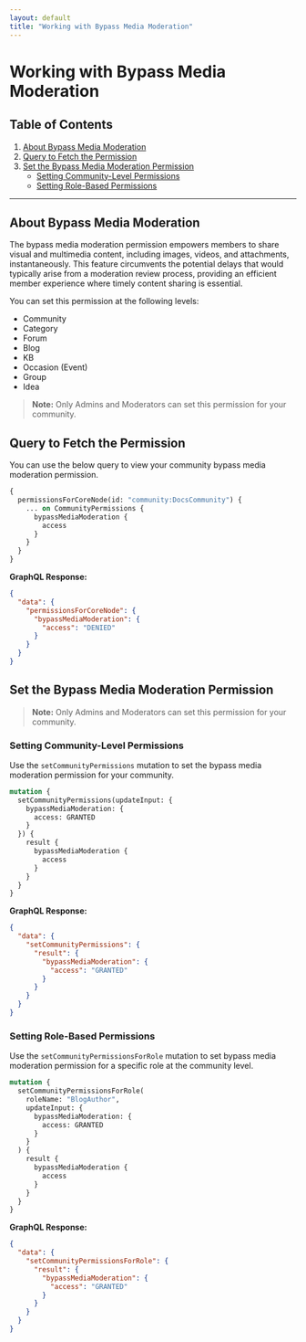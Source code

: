 ```yaml
---
layout: default
title: "Working with Bypass Media Moderation"
---
```

# Working with Bypass Media Moderation

## Table of Contents

1. [About Bypass Media Moderation](#about-bypass-media-moderation)
2. [Query to Fetch the Permission](#query-to-fetch-the-permission)
3. [Set the Bypass Media Moderation Permission](#set-the-bypass-media-moderation-permission)
   - [Setting Community-Level Permissions](#setting-community-level-permissions)
   - [Setting Role-Based Permissions](#setting-role-based-permissions)

---

## About Bypass Media Moderation

The bypass media moderation permission empowers members to share visual and multimedia content, including images, videos, and attachments, instantaneously. This feature circumvents the potential delays that would typically arise from a moderation review process, providing an efficient member experience where timely content sharing is essential.

You can set this permission at the following levels:

- Community
- Category
- Forum
- Blog
- KB
- Occasion (Event)
- Group
- Idea

> **Note:** Only Admins and Moderators can set this permission for your community.

## Query to Fetch the Permission

You can use the below query to view your community bypass media moderation permission.

```graphql
{
  permissionsForCoreNode(id: "community:DocsCommunity") {
    ... on CommunityPermissions {
      bypassMediaModeration {
        access
      }
    }
  }
}
```

**GraphQL Response:**

```json
{
  "data": {
    "permissionsForCoreNode": {
      "bypassMediaModeration": {
        "access": "DENIED"
      }
    }
  }
}
```

## Set the Bypass Media Moderation Permission

> **Note:** Only Admins and Moderators can set this permission for your community.

### Setting Community-Level Permissions

Use the `setCommunityPermissions` mutation to set the bypass media moderation permission for your community.

```graphql
mutation {
  setCommunityPermissions(updateInput: {
    bypassMediaModeration: {
      access: GRANTED
    }
  }) {
    result {
      bypassMediaModeration {
        access
      }
    }
  }
}
```

**GraphQL Response:**

```json
{
  "data": {
    "setCommunityPermissions": {
      "result": {
        "bypassMediaModeration": {
          "access": "GRANTED"
        }
      }
    }
  }
}
```

### Setting Role-Based Permissions

Use the `setCommunityPermissionsForRole` mutation to set bypass media moderation permission for a specific role at the community level.

```graphql
mutation {
  setCommunityPermissionsForRole(
    roleName: "BlogAuthor",
    updateInput: {
      bypassMediaModeration: {
        access: GRANTED
      }
    }
  ) {
    result {
      bypassMediaModeration {
        access
      }
    }
  }
}
```

**GraphQL Response:**

```json
{
  "data": {
    "setCommunityPermissionsForRole": {
      "result": {
        "bypassMediaModeration": {
          "access": "GRANTED"
        }
      }
    }
  }
}
```

